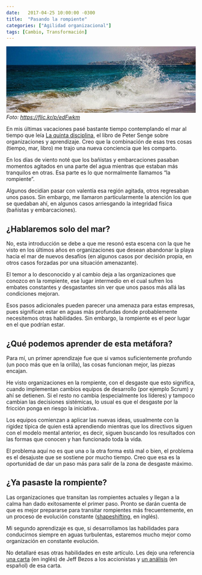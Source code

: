 ```yaml
---
date:   2017-04-25 10:00:00 -0300
title:  "Pasando la rompiente"
categories: ["Agilidad organizacional"]
tags: [Cambio, Transformación]
---
```


![Rompiente en la playa](/assets/posts/2017-04-25-pasando-la-rompiente-1.jpg "Pasando la rompiente")
*Foto: https://flic.kr/p/edFwkm*

En mis últimas vacaciones pasé bastante tiempo contemplando el mar al tiempo que leía [La quinta disciplina](https://en.wikipedia.org/wiki/The_Fifth_Discipline), el libro de Peter Senge sobre organizaciones y aprendizaje. Creo que la combinación de esas tres cosas (tiempo, mar, libro) me trajo una nueva conciencia que les comparto.

En los días de viento noté que los bañistas y embarcaciones pasaban momentos agitados en una parte del agua mientras que estaban más tranquilos en otras. Esa parte es lo que normalmente llamamos “la rompiente”.

Algunos decidían pasar con valentía esa región agitada, otros regresaban unos pasos. Sin embargo, me llamaron particularmente la atención los que se quedaban ahí, en algunos casos arriesgando la integridad física (bañistas y embarcaciones).
<!--more-->

## ¿Hablaremos solo del mar?

No, esta introducción se debe a que me resonó esta escena con la que he visto en los últimos años en organizaciones que desean abandonar la playa hacia el mar de nuevos desafíos (en algunos casos por decisión propia, en otros casos forzadas por una situación amenazante).

El temor a lo desconocido y al cambio deja a las organizaciones que conozco en la rompiente, ese lugar intermedio en el cual sufren los embates constantes y desgastantes sin ver que unos pasos más allá las condiciones mejoran.

Esos pasos adicionales pueden parecer una amenaza para estas empresas, pues significan estar en aguas más profundas donde probablemente necesitemos otras habilidades. Sin embargo, la rompiente es el peor lugar en el que podrían estar.

## ¿Qué podemos aprender de esta metáfora?

Para mí, un primer aprendizaje fue que si vamos suficientemente profundo (un poco más que en la orilla), las cosas funcionan mejor, las piezas encajan.

He visto organizaciones en la rompiente, con el desgaste que esto significa, cuando implementan cambios equipos de desarrollo (por ejemplo Scrum) y ahí se detienen. Si el resto no cambia (especialmente los líderes) y tampoco cambian las decisiones sistémicas, lo usual es que el desgaste por la fricción ponga en riesgo la iniciativa..

Los equipos comienzan a aplicar las nuevas ideas, usualmente con la rigidez típica de quien está aprendiendo mientras que los directivos siguen con el modelo mental anterior, es decir, siguen buscando los resultados con las formas que conocen y han funcionado toda la vida.

El problema aquí no es que una o la otra forma está mal o bien, el problema es el desajuste que se sostiene por mucho tiempo. Creo que esa es la oportunidad de dar un paso más para salir de la zona de desgaste máximo.

## ¿Ya pasaste la rompiente?

Las organizaciones que transitan las rompientes actuales y llegan a la calma han dado exitosamente el primer paso. Pronto se darán cuenta de que es mejor prepararse para transitar rompientes más frecuentemente, en un proceso de evolución constante ([shapeshifting](https://medium.com/agility-scales/stop-your-agile-transformation-right-now-6cf2ef2fa1a), en inglés).

Mi segundo aprendizaje es que, si desarrollamos las habilidades para conducirnos siempre en aguas turbulentas, estaremos mucho mejor como organización en constante evolución.

No detallaré esas otras habilidades en este artículo. Les dejo una referencia [una carta](https://es.scribd.com/document/344982413/Amazon-2016-Letter-to-Shareholders) (en inglés) de Jeff Bezos a los accionistas y [un análisis](http://www.libremercado.com/2017-04-23/la-carta-de-jeff-bezos-que-todos-los-empresarios-deberian-leer-el-dia-2-es-igual-a-estancamiento-y-muerte-1276597375/) (en español) de esa carta.
